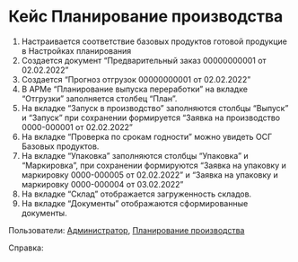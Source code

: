 # Кейс Планирование производства

1. Настраивается соответствие базовых продуктов готовой продукцие в Настройках планирования
2. Создается документ “Предварительный заказ 00000000001 от 02.02.2022”
3. Создается “Прогноз отгрузок 00000000001 от 02.02.2022”
4. В АРМе “Планирование выпуска переработки” на вкладке “Отгрузки” заполняется столбец “План”.
5. На вкладке “Запуск в производство” заполняются столбцы “Выпуск” и “Запуск” при сохранении формируется “Заявка на производство 0000-000001 от 02.02.2022”
6. На вкладке “Проверка по срокам годности” можно увидеть ОСГ Базовых продуктов.
7. На вкладке “Упаковка” заполняются столбцы “Упаковка” и “Маркировка”, при сохранении формируются “Заявка на упаковку и маркировку 0000-000005 от 02.02.2022” и “Заявка на упаковку и маркировку 0000-000004 от 03.02.2022”
8. На вкладке “Склад” отображается загруженность складов.
9. На вкладке “Документы” отображаются сформированные документы.

Пользователи: [Администратор](../Users/Administrator.md), [Планирование производства](../Users/ManufacturePlanning.md)

Справка:
